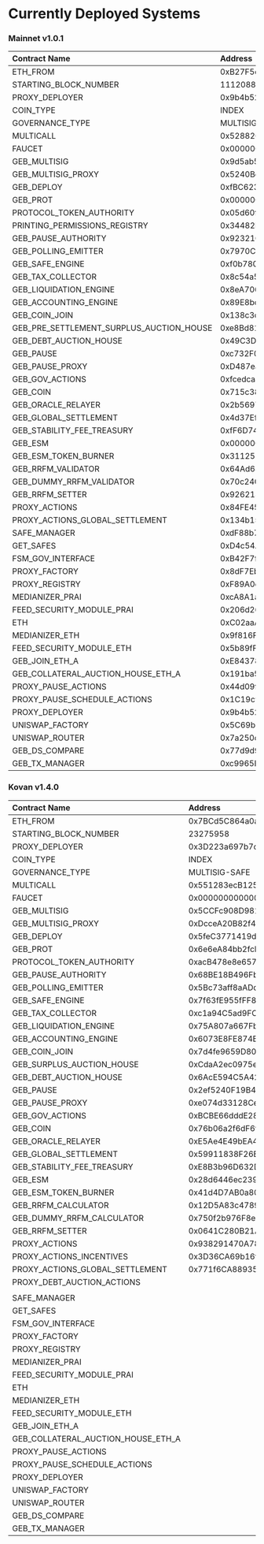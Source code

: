 # Currently Deployed Systems

### Mainnet v1.0.1

| Contract Name | Address |
| :--- | :--- |
| ETH\_FROM | 0xB27F5cb35F436c09cA4310BA2711d7a18c96be21 |
| STARTING\_BLOCK\_NUMBER | 11120888 |
| PROXY\_DEPLOYER | 0x9b4b52c0FFAD701B5dcb071c5A2f521033898a40 |
| COIN\_TYPE | INDEX |
| GOVERNANCE\_TYPE | MULTISIG-SAFE |
| MULTICALL | 0x528820aB41ee432Fa17bDB19ADD94a0247AE7acc |
| FAUCET | 0x0000000000000000000000000000000000000000 |
| GEB\_MULTISIG | 0x9d5ab5758ac8b14BEe81bBd4f019a1a048Cf2246 |
| GEB\_MULTISIG\_PROXY | 0x5240Bde6CdaE800Cc100A140B05866fB6D0B6E38 |
| GEB\_DEPLOY | 0xfBC623Df947AA7F9B2E87ac051c962939de9A325 |
| GEB\_PROT | 0x0000000000000000000000000000000000000000 |
| PROTOCOL\_TOKEN\_AUTHORITY | 0x05d60fEE5E7169b64A66487aB76123C31371d38c |
| PRINTING\_PERMISSIONS\_REGISTRY | 0x34482E810caB4760f1e22ccBA2b95bc221412851 |
| GEB\_PAUSE\_AUTHORITY | 0x92321Cf8530fE33e9b36750154922A55306d5143 |
| GEB\_POLLING\_EMITTER | 0x7970C853B0778667882E35716f22cC8900533af3 |
| GEB\_SAFE\_ENGINE | 0xf0b7808b940b78bE81ad6F9E075Ce8be4A837E2c |
| GEB\_TAX\_COLLECTOR | 0x8c54a5E6e39b12906A0e53455B7f5Fff379E324e |
| GEB\_LIQUIDATION\_ENGINE | 0x8eA70611850d13856877d9ED8035D07E80Eb0B73 |
| GEB\_ACCOUNTING\_ENGINE | 0x89E8bd799ab06Dd7EE2Be1325FAfEF1Ab48676bc |
| GEB\_COIN\_JOIN | 0x138c3d13b633b5a5cb5db5faf27429eeed78b338 |
| GEB\_PRE\_SETTLEMENT\_SURPLUS\_AUCTION\_HOUSE | 0xe8Bd8179Da781d17383708d0831B1Da1Efa85A57 |
| GEB\_DEBT\_AUCTION\_HOUSE | 0x49C3Dd1d66D2919611dbde40dE088e85B9f96851 |
| GEB\_PAUSE | 0xc732F0579807E2776d1cf877Ce6EBF297Eb49Dde |
| GEB\_PAUSE\_PROXY | 0xD487eab6902295B650c8940277Bd07f684CE91aD |
| GEB\_GOV\_ACTIONS | 0xfcedcaaa80b497ac0171e9c09c10448a05b00314 |
| GEB\_COIN | 0x715c3830fb0c4bab9a8e31c922626e1757716f3a |
| GEB\_ORACLE\_RELAYER | 0x2b56976b6E95304F9B3d9736aaa610e963422ccD |
| GEB\_GLOBAL\_SETTLEMENT | 0x4d37Ef04724fec8b80AAB3F6B7e7F4ef4181D9a9 |
| GEB\_STABILITY\_FEE\_TREASURY | 0xfF6D7479C0882dAa3212785adAF7786d1Df09cB8 |
| GEB\_ESM | 0x0000000000000000000000000000000000000000 |
| GEB\_ESM\_TOKEN\_BURNER | 0x3112556a8F4d787a7A2Ca497F00685dA21157467 |
| GEB\_RRFM\_VALIDATOR | 0x64Ad684378770Fe3EE4b437737edF379f12A902a |
| GEB\_DUMMY\_RRFM\_VALIDATOR | 0x70c2403b8E85b4099Cd23946A80922B39369Cc08 |
| GEB\_RRFM\_SETTER | 0x9262136738B9962cb8016b8421642aD65faEa055 |
| PROXY\_ACTIONS | 0x84FE452d9fb495A335C74a225e6AD52C35eB8616 |
| PROXY\_ACTIONS\_GLOBAL\_SETTLEMENT | 0x134b155a5411F2e3B7234B5A87c5eE8aAA489e8b |
| SAFE\_MANAGER | 0xdF88b73462abD08f145b4b31edf4966C7129B255 |
| GET\_SAFES | 0xD4c54A749611dA71A433153c00b6A522E82d8e3D |
| FSM\_GOV\_INTERFACE | 0xB42F7f8b9a067b667Ae4F67F339778839f517eCc |
| PROXY\_FACTORY | 0x8dF7Eb5D8C3255e254AACDb538539Bda38610c81 |
| PROXY\_REGISTRY | 0xF89A0e02af0fd840b0FcF5d103e1b1C74C8b7638 |
| MEDIANIZER\_PRAI | 0xcA8A1a8E6D83c2b2e933e05a5099cF814169E7d4 |
| FEED\_SECURITY\_MODULE\_PRAI | 0x206d268c0bBf3fBd8dAB35BA91ca89203A3c59AA |
| ETH | 0xC02aaA39b223FE8D0A0e5C4F27eAD9083C756Cc2 |
| MEDIANIZER\_ETH | 0x9f816FCE2885F4DC65a7342B57Ced29655fCA712 |
| FEED\_SECURITY\_MODULE\_ETH | 0x5b89fF2DeCd360Aa01cbd453AA2cEd4F23b674b6 |
| GEB\_JOIN\_ETH\_A | 0xE843783144AcDf485Ff86D726bCb67dD316e0BBE |
| GEB\_COLLATERAL\_AUCTION\_HOUSE\_ETH\_A | 0x191ba53C077D3E9eC2CBE6f52Eb0a33Ea1A226f2 |
| PROXY\_PAUSE\_ACTIONS | 0x44d09f1E8Ab9063a36aC74a9599B825e72F54162 |
| PROXY\_PAUSE\_SCHEDULE\_ACTIONS | 0x1C19c98d010d85a4e26A183581f81E1f643D64a6 |
| PROXY\_DEPLOYER | 0x9b4b52c0FFAD701B5dcb071c5A2f521033898a40 |
| UNISWAP\_FACTORY | 0x5C69bEe701ef814a2B6a3EDD4B1652CB9cc5aA6f |
| UNISWAP\_ROUTER | 0x7a250d5630B4cF539739dF2C5dAcb4c659F2488D |
| GEB\_DS\_COMPARE | 0x77d9d9D3e01d7C5043417154Bfc3ff2e0104f004 |
| GEB\_TX\_MANAGER | 0xc9965E5674332753f24c6137d6ddAC0d693a0a95 |

### Kovan v1.4.0

| Contract Name | Address |
| :--- | :--- |
| ETH\_FROM | 0x7BCd5C864a0aC07EFee60a1A18f9d5c99Ff7fD4d |
| STARTING\_BLOCK\_NUMBER | 23275958 |
| PROXY\_DEPLOYER | 0x3D223a697b7ca376c8289431d4946ebD26CA80ae |
| COIN\_TYPE | INDEX |
| GOVERNANCE\_TYPE | MULTISIG-SAFE |
| MULTICALL | 0x551283ecB1257B5aE0A4b2DFe42e06E5F29b8068 |
| FAUCET | 0x0000000000000000000000000000000000000000 |
| GEB\_MULTISIG | 0x5CCFc908D9810E32DDC6B1Df1f24c67A2Cfcfd83 |
| GEB\_MULTISIG\_PROXY | 0xDcceA20B82f43BDDaa55dB54a40C031C9948e296 |
| GEB\_DEPLOY | 0x5feC3771419d0D2A027854e41de62722d9182c1d |
| GEB\_PROT | 0x6e6eA84bb2fcE17AfCE8e1117DdC708142ef51c9 |
| PROTOCOL\_TOKEN\_AUTHORITY | 0xacB478e8e657fb1eF78Ad3dF3B537466642f9faD |
| GEB\_PAUSE\_AUTHORITY | 0x68BE18B496Fb2472E4bD05dF8cC6d566C401be9B |
| GEB\_POLLING\_EMITTER | 0x5Bc73aff8aADdD3A340a61DeaE885205088AAe68 |
| GEB\_SAFE\_ENGINE | 0x7f63fE955fFF8EA474d990f1Fc8979f2C650edbE |
| GEB\_TAX\_COLLECTOR | 0xc1a94C5ad9FCD79b03F79B34d8C0B0C8192fdc16 |
| GEB\_LIQUIDATION\_ENGINE | 0x75A807a667FbcB303f46c0F8Ca45fdfEF8fdC9AC |
| GEB\_ACCOUNTING\_ENGINE | 0x6073E8FE874B53732b5DdD469a2De4047f33C64B |
| GEB\_COIN\_JOIN | 0x7d4fe9659D80970097E604727a2BA3F094B00758 |
| GEB\_SURPLUS\_AUCTION\_HOUSE | 0xCdaA2ec0975eD41202E1078b21a4833E414f6379 |
| GEB\_DEBT\_AUCTION\_HOUSE | 0x6AcE594C5A421E468c13715AD62A183200C320a6 |
| GEB\_PAUSE | 0x2ef5240F19B45C02c6eb53211e034bD504Ea1f82 |
| GEB\_PAUSE\_PROXY | 0xe074d33128CecaA74ef137cF2ACAB353843e7821 |
| GEB\_GOV\_ACTIONS | 0xBCBE66dddE2810C469588ffcd723e0190f92E827 |
| GEB\_COIN | 0x76b06a2f6dF6f0514e7BEC52a9AfB3f603b477CD |
| GEB\_ORACLE\_RELAYER | 0xE5Ae4E49bEA485B5E5172EE6b1F99243cB15225c |
| GEB\_GLOBAL\_SETTLEMENT | 0x59911838F26E4D41A8746DE2BAcb51ecDf323BA3 |
| GEB\_STABILITY\_FEE\_TREASURY | 0xE8B3b96D632D7257639de137FB6aD191F0515c8d |
| GEB\_ESM | 0x28d6446ec239957184966B87b70059B208ae6F49 |
| GEB\_ESM\_TOKEN\_BURNER | 0x41d4D7AB0a80864A59acc7A25b5e6bDD07E7FFB3 |
| GEB\_RRFM\_CALCULATOR | 0x12D5A83c4789859dF6617000bFcd5116962DD71F |
| GEB\_DUMMY\_RRFM\_CALCULATOR | 0x750f2b976F8e233AFcCDee2f8213996cB7D3D798 |
| GEB\_RRFM\_SETTER | 0x0641C280B21A31daf1518a91A68Ad396EcC6f2f0 |
| PROXY\_ACTIONS | 0x938291470A786f73Ae69A4E67246E3396D1118eC |
| PROXY\_ACTIONS\_INCENTIVES | 0x3D36CA69b16f31C8F5E4f391Df95Ef5eC4ab663f |
| PROXY\_ACTIONS\_GLOBAL\_SETTLEMENT | 0x771f6CA88935989A635981E42dE00B8cfa1258d0 |
| PROXY\_DEBT\_AUCTION\_ACTIONS |  |
|  |  |
| SAFE\_MANAGER |  |
| GET\_SAFES |  |
| FSM\_GOV\_INTERFACE |  |
| PROXY\_FACTORY |  |
| PROXY\_REGISTRY |  |
| MEDIANIZER\_PRAI |  |
| FEED\_SECURITY\_MODULE\_PRAI |  |
| ETH |  |
| MEDIANIZER\_ETH |  |
| FEED\_SECURITY\_MODULE\_ETH |  |
| GEB\_JOIN\_ETH\_A |  |
| GEB\_COLLATERAL\_AUCTION\_HOUSE\_ETH\_A |  |
| PROXY\_PAUSE\_ACTIONS |  |
| PROXY\_PAUSE\_SCHEDULE\_ACTIONS |  |
| PROXY\_DEPLOYER |  |
| UNISWAP\_FACTORY |  |
| UNISWAP\_ROUTER |  |
| GEB\_DS\_COMPARE |  |
| GEB\_TX\_MANAGER |  |

